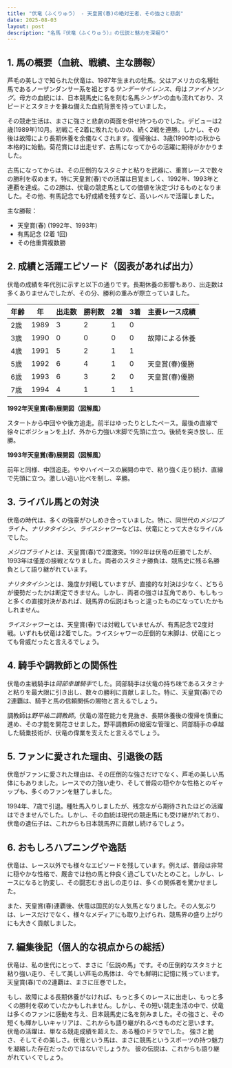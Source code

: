 ```yaml
---
title: "伏竜（ふくりゅう） - 天皇賞(春)の絶対王者、その強さと悲劇"
date: 2025-08-03
layout: post
description: "名馬『伏竜（ふくりゅう）』の伝説と魅力を深堀り"
---
```


## 1. 馬の概要（血統、戦績、主な勝鞍）

芦毛の美しさで知られた伏竜は、1987年生まれの牡馬。父はアメリカの名種牡馬であるノーザンダンサー系を祖とする*サンデーサイレンス*、母は*ファイトソング*。母方の血統には、日本競馬史に名を刻む名馬*シンザン*の血も流れており、スピードとスタミナを兼ね備えた血統背景を持っていました。

その競走生活は、まさに強さと悲劇の両面を併せ持つものでした。デビューは2歳(1989年)10月。初戦こそ2着に敗れたものの、続く2戦を連勝。しかし、その後は故障により長期休養を余儀なくされます。復帰後は、3歳(1990年)の秋から本格的に始動。菊花賞には出走せず、古馬になってからの活躍に期待がかかりました。

古馬になってからは、その圧倒的なスタミナと粘りを武器に、重賞レースで数々の勝利を収めます。特に天皇賞(春)での活躍は目覚ましく、1992年、1993年と連覇を達成。この2勝は、伏竜の競走馬としての価値を決定づけるものとなりました。その他、有馬記念でも好成績を残すなど、高いレベルで活躍しました。


主な勝鞍：

* 天皇賞(春) (1992年、1993年)
* 有馬記念 (2着 1回)
* その他重賞複数勝


## 2. 成績と活躍エピソード（図表があれば出力）

伏竜の成績を年代別に示すと以下の通りです。長期休養の影響もあり、出走数は多くありませんでしたが、その分、勝利の重みが際立っていました。

| 年齢 | 年 | 出走数 | 勝利数 | 2着 | 3着 | 主要レース成績 |
|---|---|---|---|---|---|---|
| 2歳 | 1989 | 3 | 2 | 1 | 0 |  |
| 3歳 | 1990 | 0 | 0 | 0 | 0 |  故障による休養 |
| 4歳 | 1991 | 5 | 2 | 1 | 1 |  |
| 5歳 | 1992 | 6 | 4 | 1 | 0 | 天皇賞(春)優勝 |
| 6歳 | 1993 | 6 | 3 | 2 | 0 | 天皇賞(春)優勝 |
| 7歳 | 1994 | 4 | 1 | 1 | 1 |  |


**1992年天皇賞(春)展開図（図解風）**

スタートから中団やや後方追走。前半はゆったりとしたペース。最後の直線で徐々にポジションを上げ、外から力強い末脚で先頭に立つ。後続を突き放し、圧勝。

**1993年天皇賞(春)展開図（図解風）**

前年と同様、中団追走。ややハイペースの展開の中で、粘り強く走り続け、直線で先頭に立つ。激しい追い比べを制し、辛勝。


## 3. ライバル馬との対決

伏竜の時代は、多くの強豪がひしめき合っていました。特に、同世代の*メジロブライト*、*ナリタタイシン*、*ライスシャワー*などは、伏竜にとって大きなライバルでした。

*メジロブライト*とは、天皇賞(春)で2度激突。1992年は伏竜の圧勝でしたが、1993年は僅差の接戦となりました。両者のスタミナ勝負は、競馬史に残る名勝負として語り継がれています。

*ナリタタイシン*とは、幾度か対戦していますが、直接的な対決は少なく、どちらが優勢だったかは断定できません。しかし、両者の強さは互角であり、もしもっと多くの直接対決があれば、競馬界の伝説はもっと違ったものになっていたかもしれません。

*ライスシャワー*とは、天皇賞(春)では対戦していませんが、有馬記念で2度対戦。いずれも伏竜は2着でした。ライスシャワーの圧倒的な末脚は、伏竜にとっても脅威だったと言えるでしょう。


## 4. 騎手や調教師との関係性

伏竜の主戦騎手は*岡部幸雄騎手*でした。岡部騎手は伏竜の持ち味であるスタミナと粘りを最大限に引き出し、数々の勝利に貢献しました。特に、天皇賞(春)での2連覇は、騎手と馬の信頼関係の賜物と言えるでしょう。

調教師は*野平祐二調教師*。伏竜の潜在能力を見抜き、長期休養後の復帰を慎重に進め、その才能を開花させました。野平調教師の緻密な管理と、岡部騎手の卓越した騎乗技術が、伏竜の偉業を支えたと言えるでしょう。


## 5. ファンに愛された理由、引退後の話

伏竜がファンに愛された理由は、その圧倒的な強さだけでなく、芦毛の美しい馬体にもありました。レースでの力強い走り、そして普段の穏やかな性格とのギャップも、多くのファンを魅了しました。

1994年、7歳で引退。種牡馬入りしましたが、残念ながら期待されたほどの活躍はできませんでした。しかし、その血統は現代の競走馬にも受け継がれており、伏竜の遺伝子は、これからも日本競馬界に貢献し続けるでしょう。


## 6. おもしろハプニングや逸話

伏竜は、レース以外でも様々なエピソードを残しています。例えば、普段は非常に穏やかな性格で、厩舎では他の馬と仲良く過ごしていたとのこと。しかし、レースになると豹変し、その闘志むき出しの走りは、多くの関係者を驚かせました。

また、天皇賞(春)連覇後、伏竜は国民的な人気馬となりました。その人気ぶりは、レースだけでなく、様々なメディアにも取り上げられ、競馬界の盛り上がりにも大きく貢献しました。


## 7. 編集後記（個人的な視点からの総括）

伏竜は、私の世代にとって、まさに「伝説の馬」です。その圧倒的なスタミナと粘り強い走り、そして美しい芦毛の馬体は、今でも鮮明に記憶に残っています。天皇賞(春)での2連覇は、まさに圧巻でした。

もし、故障による長期休養がなければ、もっと多くのレースに出走し、もっと多くの勝利を収めていたかもしれません。しかし、その短い競走生活の中で、伏竜は多くのファンに感動を与え、日本競馬史に名を刻みました。その強さと、その短くも輝かしいキャリアは、これからも語り継がれるべきものだと思います。  伏竜の活躍は、単なる競走成績を超えた、ある種のドラマでした。  強さと脆さ、そしてその美しさ。伏竜という馬は、まさに競馬というスポーツの持つ魅力を凝縮した存在だったのではないでしょうか。  彼の伝説は、これからも語り継がれていくでしょう。
